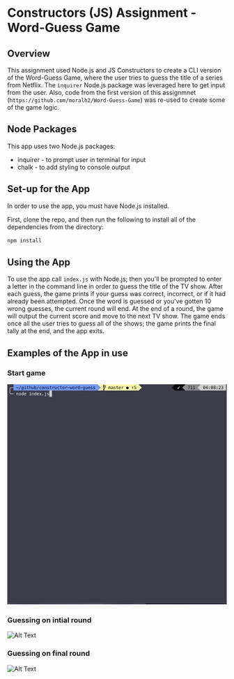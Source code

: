 # Constructors (JS) Assignment - Word-Guess Game

## Overview
This assignment used Node.js and JS Constructors to create a CLI version of the Word-Guess Game, where the user tries to guess the title of a series from Netflix.
The `inquirer` Node.js package was leveraged here to get input from the user. Also, code from the first version of this assignmnet (`https://github.com/moralh2/Word-Guess-Game`) was re-used to create some of the game logic.

## Node Packages
This app uses two Node.js packages:
* inquirer - to prompt user in terminal for input
* chalk - to add styling to console output

## Set-up for the App
In order to use the app, you must have Node.js installed.

First, clone the repo, and then run the following to install all of the dependencies from the directory:
```javascript
npm install
```

## Using the App
To use the app call `index.js` with Node.js; then you'll be prompted to enter a letter in the command line in order to guess the title of the TV show. After each guess, the game prints if your guess was correct, incorrect, or if it had already been attempted. Once the word is guessed or you've gotten 10 wrong guesses, the current round will end. At the end of a round, the game will output the current score and move to the next TV show. The game ends once all the user tries to guess all of the shows; the game prints the final tally at the end, and the app exits.

## Examples of the App in use

### Start game 
![Alt Text](gifs/gif-1.gif)

### Guessing on intial round
![Alt Text](gifs/gif-2.gif)

### Guessing on final round
![Alt Text](gifs/gif-3.gif)